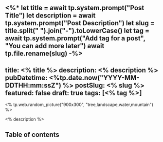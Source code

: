 <%*
let title = await tp.system.prompt("Post Title")
let description = await tp.system.prompt("Post Description")
let slug = title.split(" ").join("-").toLowerCase()
let tag = await tp.system.prompt("Add tag for a post", "You can add more later")
await tp.file.rename(slug)
-%>
---
title: <% title %>
description: <% description %>
pubDatetime: <%tp.date.now("YYYY-MM-DDTHH:mm:ssZ") %>
postSlug: <% slug %>
featured: false
draft: true
tags: [<% tag %>]
---
<% tp.web.random_picture("900x300", "tree,landscape,water,mountain") %>

<% description %>
## Table of contents